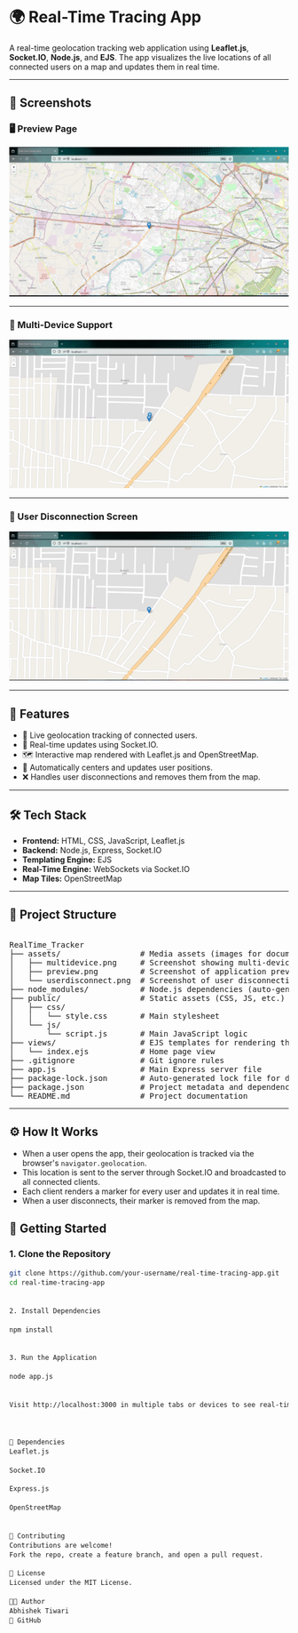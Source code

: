 # 🌍 Real-Time Tracing App

A real-time geolocation tracking web application using **Leaflet.js**, **Socket.IO**, **Node.js**, and **EJS**. The app visualizes the live locations of all connected users on a map and updates them in real time.

---

## 📸 Screenshots

### 🖥️ Preview Page
![Preview](assets/preview.png)

---

### 📱 Multi-Device Support
![Multi Device](assets/multidevice.png)

---

### 🔌 User Disconnection Screen
![User Disconnect](assets/userdisconnect.png)


---

## 🚀 Features

- 📍 Live geolocation tracking of connected users.
- 🔄 Real-time updates using Socket.IO.
- 🗺️ Interactive map rendered with Leaflet.js and OpenStreetMap.
- 🧭 Automatically centers and updates user positions.
- ❌ Handles user disconnections and removes them from the map.


---


## 🛠️ Tech Stack

- **Frontend:** HTML, CSS, JavaScript, Leaflet.js
- **Backend:** Node.js, Express, Socket.IO
- **Templating Engine:** EJS
- **Real-Time Engine:** WebSockets via Socket.IO
- **Map Tiles:** OpenStreetMap

---

## 📂 Project Structure


<pre>

RealTime_Tracker
├── assets/                 # Media assets (images for documentation/screenshots)
│   ├── multidevice.png     # Screenshot showing multi-device support
│   ├── preview.png         # Screenshot of application preview
│   └── userdisconnect.png  # Screenshot of user disconnection screen
├── node_modules/           # Node.js dependencies (auto-generated)
├── public/                 # Static assets (CSS, JS, etc.)
│   ├── css/
│   │   └── style.css       # Main stylesheet
│   └── js/
│       └── script.js       # Main JavaScript logic
├── views/                  # EJS templates for rendering the frontend
│   └── index.ejs           # Home page view
├── .gitignore              # Git ignore rules
├── app.js                  # Main Express server file
├── package-lock.json       # Auto-generated lock file for dependencies
├── package.json            # Project metadata and dependencies
└── README.md               # Project documentation
</pre>

---

## ⚙️ How It Works

- When a user opens the app, their geolocation is tracked via the browser's `navigator.geolocation`.
- This location is sent to the server through Socket.IO and broadcasted to all connected clients.
- Each client renders a marker for every user and updates it in real time.
- When a user disconnects, their marker is removed from the map.

## 🧪 Getting Started

### 1. Clone the Repository

```bash
git clone https://github.com/your-username/real-time-tracing-app.git
cd real-time-tracing-app


2. Install Dependencies

npm install


3. Run the Application

node app.js


Visit http://localhost:3000 in multiple tabs or devices to see real-time tracking in action.



📌 Dependencies
Leaflet.js

Socket.IO

Express.js

OpenStreetMap


🤝 Contributing
Contributions are welcome!
Fork the repo, create a feature branch, and open a pull request.

📜 License
Licensed under the MIT License.

👨‍💻 Author
Abhishek Tiwari
🔗 GitHub